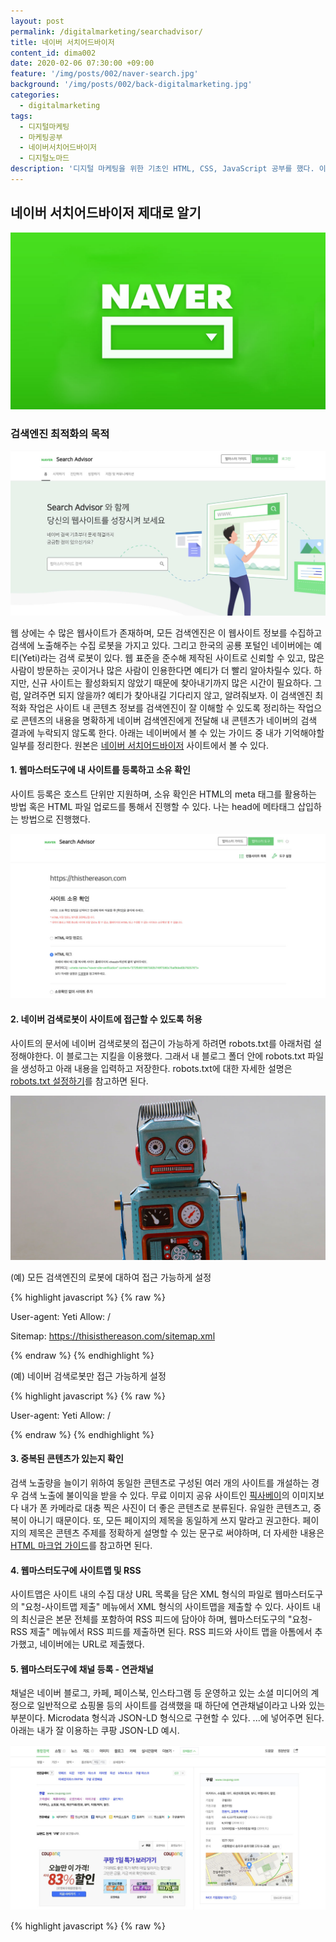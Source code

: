 ```yaml
---
layout: post
permalink: /digitalmarketing/searchadvisor/
title: 네이버 서치어드바이저
content_id: dima002
date: 2020-02-06 07:30:00 +09:00
feature: '/img/posts/002/naver-search.jpg'
background: '/img/posts/002/back-digitalmarketing.jpg'
categories:
  - digitalmarketing
tags:
  - 디지털마케팅
  - 마케팅공부
  - 네이버서치어드바이저
  - 디지털노마드
description: '디지털 마케팅을 위한 기초인 HTML, CSS, JavaScript 공부를 했다. 이 카테고리에서는 공부한 기초 지식을 사용해 디지털 마케팅 이야기를 다뤄볼 예정이며 첫 번째 글은 네이버 서치어드바이저이다.'
---
```


## 네이버 서치어드바이저 제대로 알기

![네이버 웹마스터도구](/img/posts/002/naver-search.jpg)

### 검색엔진 최적화의 목적

![네이버 웹마스터도구](/img/posts/002/naver.jpg)

웹 상에는 수 많은 웹사이트가 존재하며, 모든 검색엔진은 이 웹사이트 정보를 수집하고 검색에 노출해주는 수집 로봇을 가지고 있다. 그리고 한국의 공룡 포털인 네이버에는 예티(Yeti)라는 검색 로봇이 있다. 웹 표준을 준수해 제작된 사이트로 신뢰할 수 있고, 많은 사람이 방문하는 곳이거나 많은 사람이 인용한다면 예티가 더 빨리 알아차릴수 있다. 하지만, 신규 사이트는 활성화되지 않았기 때문에 찾아내기까지 많은 시간이 필요하다. 그럼, 알려주면 되지 않을까? 예티가 찾아내길 기다리지 않고, 알려줘보자. 이 검색엔진 최적화 작업은 사이트 내 콘텐츠 정보를 검색엔진이 잘 이해할 수 있도록 정리하는 작업으로 콘텐츠의 내용을 명확하게 네이버 검색엔진에게 전달해 내 콘텐츠가 네이버의 검색 결과에 누락되지 않도록 한다. 아래는 네이버에서 볼 수 있는 가이드 중 내가 기억해야할 일부를 정리한다. 원본은 [네이버 서치어드바이저](https://searchadvisor.naver.com/) 사이트에서 볼 수 있다. 



#### 1. 웹마스터도구에 내 사이트를 등록하고 소유 확인

사이트 등록은 호스트 단위만 지원하며, 소유 확인은 HTML의 meta 태그를 활용하는 방법 혹은 HTML 파일 업로드를 통해서 진행할 수 있다. 나는 head에 메타태그 삽입하는 방법으로 진행했다.

![사이트소유확인](/img/posts/002/ownsite.jpg)

#### 2. 네이버 검색로봇이 사이트에 접근할 수 있도록 허용

사이트의 문서에 네이버 검색로봇의 접근이 가능하게 하려면 robots.txt를 아래처럼 설정해야한다. 이 블로그는 지킬을 이용했다. 그래서 내 블로그 폴더 안에 robots.txt 파일을 생성하고 아래 내용을 입력하고 저장한다. robots.txt에 대한 자세한 설명은 [robots.txt 설정하기](https://searchadvisor.naver.com/guide/seo-basic-robots)를 참고하면 된다.

![검색로봇예티](/img/posts/002/robots.jpg)

(예) 모든 검색엔진의 로봇에 대하여 접근 가능하게 설정

{% highlight javascript %}
{% raw %}

User-agent: Yeti
Allow: /

Sitemap: https://thisisthereason.com/sitemap.xml

{% endraw %}
{% endhighlight %}

(예) 네이버 검색로봇만 접근 가능하게 설정

{% highlight javascript %}
{% raw %}

User-agent: Yeti
Allow: /

{% endraw %}
{% endhighlight %}

#### 3. 중복된 콘텐츠가 있는지 확인

검색 노출량을 늘이기 위하여 동일한 콘텐츠로 구성된 여러 개의 사이트를 개설하는 경우 검색 노출에 불이익을 받을 수 있다. 무료 이미지 공유 사이트인 [픽사베이](https://pixabay.com/ko/)의 이미지보다 내가 폰 카메라로 대충 찍은 사진이 더 좋은 콘텐츠로 분류된다. 유일한 콘텐츠고, 중복이 아니기 때문이다. 또, 모든 페이지의 제목을 동일하게 쓰지 말라고 권고한다. 페이지의 제목은 콘텐츠 주제를 정확하게 설명할 수 있는 문구로 써야하며, 더 자세한 내용은 [HTML 마크업 가이드](https://searchadvisor.naver.com/guide/markup-intro)를 참고하면 된다.

#### 4. 웹마스터도구에 사이트맵 및 RSS

사이트맵은 사이트 내의 수집 대상 URL 목록을 담은 XML 형식의 파일로 웹마스터도구의 "요청-사이트맵 제출" 메뉴에서 XML 형식의 사이트맵을 제출할 수 있다. 사이트 내의 최신글은 본문 전체를 포함하여 RSS 피드에 담아야 하며, 웹마스터도구의 "요청-RSS 제출" 메뉴에서 RSS 피드를 제출하면 된다. RSS 피드와 사이트 맵을 아톰에서 추가했고, 네이버에는 URL로 제출했다.

#### 5. 웹마스터도구에 채널 등록 - 연관채널

채널은 네이버 블로그, 카페, 페이스북, 인스타그램 등 운영하고 있는 소셜 미디어의 계정으로 일반적으로 쇼핑몰 등의 사이트를 검색했을 때 하단에 연관채널이라고 나와 있는 부분이다. Microdata 형식과 JSON-LD 형식으로 구현할 수 있다. <head>...</head>에 넣어주면 된다. 아래는 내가 잘 이용하는 쿠팡 JSON-LD 예시.

![쿠팡연관채널](/img/posts/002/coupang.jpg)

{% highlight javascript %}
{% raw %}

<script type="application/ld+json">
{
 "@context": "http://schema.org",
 "@type": "Person",
 "name": "쿠팡",
 "url": "https://www.coupang.com",
 "sameAs": [
   "https://tv.naver.com/coupangtv",
   "https://www.instagram.com/coupang",
   "https://www.facebook.com/Coupang.korea"
   "https://story.kakao.com/ch/coupang"
 ]
}

{% endraw %}
{% endhighlight %}

#### 6. 네이버 검색 결과 확인

네이버의 검색로봇이 방문한 뒤 최대 1주일 이내에 사이트의 콘텐츠가 검색에 반영되며, 네이버 검색창에 사이트명을 입력해 확인할 수 있다. 추가로 웹마스터도구에서 제공하는 [콘텐츠 노출 및 클릭](https://searchadvisor.naver.com/guide/report-expose-ctr) 리포트를 활용하여 본인이 등록한 웹사이트가 네이버 검색 결과에 얼마나 노출되고 클릭 되었는지 성과를 확인해보자. 사이트의 메인 페이지가 검색 노출이 안되는 경우에는 내 사이트가 네이버 검색로봇의 접근을 허용하고 있는지 robots.txt 와 방화벽 설정을 다시 한번 확인하자. 메인 페이지의 meta 태그에 noindex 처리가 되어있다면 해제해야한다. noindex가 표기된 페이지는 검색 반영에서 제외된다.

{% highlight javascript %}
{% raw %}

<meta name="robots" content="noindex">

{% endraw %}
{% endhighlight %}

사이트 제목과 설명은 검색엔진에서 엄격하게 관리하고 있으므로 정책에 위반되는 항목이 없는지 [HTML 마크업 가이드](https://searchadvisor.naver.com/guide/markup-intro)를 다시한번 참고하고, 사이트 메인 페이지의 정보를 HTML frame 태그로 감싸고 있는지 체크해보자. frame 태그가 일으키는 문제로 인하여 사이트 메인 페이지와 같은 중요한 페이지에는 frame 태그 대신 일반 HTML 태그를 사용하는 것을 권장한다.

#### 7. 사이트의 콘텐츠가 검색에 반영이 안된다면

페이지의 meta 태그에 noindex 처리가 되어있다면 해제. noindex가 표기된 페이지는 검색 반영에서 제외된다. 페이지 내의 모든 콘텐츠가 자바스크립트로 로딩되는 구조인지 확인해야한다. 대부분의 검색엔진은 표준 HTML 마크업을 사용하여 콘텐츠를 제공하는 것을 권장한다. 페이지 내의 모든 콘텐츠를 HTML frame 태그로 감싸고 있는지 확인하자. 페이지의 중요한 콘텐츠는 frame 태그 대신 일반 HTML 태그를 사용하는 것을 권장한다. 페이지 로딩 시 자바스크립트 사용하여 redirect 되는지 확인하자. 가급적 HTTP redirect 또는 HTML의 head 태그 내 meta refresh를 활용하는 것을 권장한다.

#### 8. 네이버 검색 결과에 반영되는 문서 수가 적다면 페이지 내 링크 확인

웹마스터도구에 제출된 사이트맵 및 RSS 가 올바르게 표기되었는지 확인하자. 특히, 제출된 사이트맵 및 RSS 내의 링크가 상대 경로로 지정되어 있는 경우, 링크의 호스트가 등록된 사이트와 일치하지 않는 경우 수집을 진행하지 않는다. 페이지의 meta 태그에 nofollow 처리가 되어있다면 해제해야한다. nofollow가 표기된 페이지의 경우 페이지 내 링크 수집을 진행하지 않는다.

{% highlight javascript %}
{% raw %}

<meta name="robots" content="nofollow">

{% endraw %}
{% endhighlight %}

페이지들의 링크 처리 시 자바스크립트만을 사용하면, 검색로봇이 어떤 URL 인지 정확하게 파악할 수 없어서 이후의 다른 좋은 정보들을 찾아갈 수 없는 문제가 있다. 네이버의 예티에게 내 사이트 내부 페이지를 잘 알려주기 위해서는 표준에 맞는 링크 URL정보를 제공하는 것을 권장한다.

{% highlight javascript %}
{% raw %}

<a href="http://www.A.com">Link</a>

{% endraw %}
{% endhighlight %}

해당 링크가 어떤 URL 인지 정확하게 확인할 수 있음

{% highlight javascript %}
{% raw %}

<span onClick="javascript:goto(A)">Link</span>

{% endraw %}
{% endhighlight %}

대상 링크가 자바스크립트 함수로만 표현되어 있어서 검색로봇은 해당 링크의 정확한 URL을 파악할 수 없음

![네이버검색최적화](/img/posts/002/naver-search.jpg)

### 네이버가 권장하는 좋은 콘텐츠

네이버 검색에서는 어떤 글이 잘 노출되고 어떤 글은 잘 노출되지 않는다. 네이버 카페나 블로그에 떠돌아 다니는 다양한 글들과 바이럴 업체에게 들었던 이야기는 지금 사용하지 않더라도 몇 년 전에 만든 블로그가 훨씬 더 가치가 있고, 신규 블로그보다 상위노출이 쉽다는 이야기를 들었다. (진짜인지는 모르겠다.) 네이버가 생각하는 블로그의 좋은 문서와 나쁜 문서는 어떤 기준으로 분류되고 있는지 정확하게 알아두자. 그리고 검색어를 고려한 글쓰기를 시작해보자.

#### 네이버 검색이 생각하는 좋은 블로그 콘텐츠

* 신뢰할 수 있는 정보를 기반으로 작성한 글
* 물품이나 장소 등에 대해 본인이 직접 경험하여 작성한 후기
* 다른 문서를 복사하거나 짜깁기 하지 않고 독자적인 정보로서의 가치를 지닌 글
* 해당주제에 대해 도움이 될 만한 충분하 길이의 정보와 분석내용을 포함한 글
* 읽는 사람이 북마크하거나 친구에게 공유/추천하고 싶은 글
* 네이버 랭킹 로직을 생각하면서 작성한 것이 아닌 글을 읽는 사람을 생각하며 작성한 문서
* 글을 읽는 사용자가 쉽게 읽고 이해할 수 있게 작성한 문서

옛날에는 블로그와 같이 자신의 글을 공유하는 것은 해당 분야의 전문가가 남기는 글이 대부분이어서 읽는 재미도 있었고, 신뢰할 수 있었는데 블로그가 돈이 되면서, 또 내 지식이 아니어도 쉽게 복사하고 공유할 수 있는 디지털 세상이다보니 많은 사람이 콘텐츠생산자로 변했다. 누구나 쉽게 자신의 생각을 공유할 수 있다보니 가짜 정보가 늘어나고, 교묘하게 사실을 기반으로 약간의 거짓을 섞어 알아보지 못하는 경우도 많다. 네이버는 이러한 정보를 꾸준히 걸러내려고 노력하고 있는 것 같지만, 아직까지는 네이버 바이럴 업체가 상위노출을 할 수 있는 마케팅 담당자 입장에서는 좋은(?) 포털이기도 하다. 내가 마케팅한 제품명이 제목과 썸네일에 버젓이 들어가 있는데 클릭해서 들어가보면 다른 제품인 경우도 있었다. 한 줄 정리를 해보자면 네이버 블로그에 원하는 콘텐츠는 사진과 글 모두 내가 생산해 냈고, 신뢰할 수 있는 출처를 기반으로 한 정보성 글이어서 보는이에게 도움된다면 최고라는 이야기다.

#### 네이버 검색이 생각하는 나쁜 콘텐츠

![검색](/img/posts/002/search.jpg)

* 음란성, 반사회성, 자살, 도박 등 불법적인 내용을 다루거나 불법 사이트로 접근을 유도하는 문서
* 사생활, 개인 정보, 저작권 보호 등을 위해 노출이 제한되어야 하는 문서
* 피싱이나 악성 소프트웨어가 깔리는 등 사용자에게 피해를 줄 수 있는 문서/사이트
* 기존 문서 짜깁기하거나 의도적으로 키워드를 추가
* 사람의 개입 없이 번역기를 사용하여 생성한 문서
* 검색 엔진의 내용과 실제 방문이 전혀 다른 클로킹 문서/사이트
* 폰트 크기를 0으로 하거나 색을 흰색으로 하거나 글 접기 기능으로 키워드를 숨겨놓은 문서
* 위젯이나 스크립트를 사용해 사용자를 강제로 이동시키는 강제 리다이렉트
* 사용자의 검색의도에 반하는 낚시성 문서
* 블로그/뉴스/게시판/트위터 기타 웹페이지 내용을 단순 복사한 문서
* 동일한 내용을 여러 블로그에 중복해서 생성하는 문서
* 여러 ID를 사용하여 댓글을 작성해 인기가 높은 것처럼 보이도록 조작하는 경우
* 검색 상위 노출을 위해 제목이나 본문에 의도적으로 키워드를 반복하여 작성한 문서
* 상품이나 서비스에 대한 거짓 경험담으로 사용자를 속이는 문서

네이버 검색이 생각하는 유해문서가 어떤 건지에 대한 정리가 매우 잘 되어 있다. 하지만 위에 있는 나쁜 콘텐츠가 그래서 노출이 안되냐고 한다면, 그건 아니다. 네이버 블로그에 잘못들어갔다가 컴퓨터가 악성코드가 설치되는 바람에 아주 귀찮아 진 적이 있어서 한동안은 모르는 블로그는 접속조차 하지 않았던 때가 있었다. 지금은 그런 곳은 거의 없어진 걸 보면 네이버도 열일하고 있는 것 같긴 하지만. 그 외에 비즈니스를 위한 블로그의 경우 네이버가 발견하지 못하게 교모하게 활동하는 바이럴 업체들은 더욱 늘었고, 여전히 성업중이다.



#### 검색어를 고려한 블로그 글쓰기

![블로그글쓰기](/img/posts/002/blog.jpg)

검색 결과에 나오려면 검색 사용자가 입력한 검색어가 문서의 제목이나 본문에 포함되어야 하니, 의도적으로 특정 검색어를 제목이나 본문에 삽입하는 경우를 흔히 볼 수 있다. 하지만 단순히 검색어를 글에 넣는다고 검색 결과에 잘 나오는 것은 아니다.

동일한 단어를 포함한 수천, 수만 개의 문서 중에서 어떤 문서는 먼저 검색되고, 또 어떤 문서는 나중에 검색된다. "네이버는 검색 사용자의 선호도를 기반으로 한 랭킹 알고리즘을 사용하여 검색 사용자의 의도를 가장 잘 반영한 문서가 먼저 검색되게 하고 있다."고 하지만, 아직까지는 제대로 걸러지지 않으니까 노력하는 중 이라고 할까. 점점 더 좋아지고 있는 것은 사실이니까. 예전에는 네이버에 검색하면 딱 봐도 노출하고 싶어서 발악한 흔적으로 제목에 같은 단어가 여러번 반복되었는데, 이제는 아래와 같은 게시물이 상위에 뜨지 않는다.

![수분크림](/img/posts/002/warterbam.jpg)

아마도 ‘수분크림추천’이나 ‘수분크림후기’를 검색했을 때 검색 결과에 나오게 하려고 이렇게 제목과 내용에 관련 검색어를 반복 사용한 것이겠지만, 인위적인 검색어를 넣어 작성된 문서는 검색 사용자의 클릭이 떨어지기 마련이고, 검색 랭킹 로직에 의해서 검색 결과에서도 자연스럽게 후순위로 밀려난다. 제목은 글의 내용을 대표할 수 있는 명확하고 간결한 것이 좋다. 내 생각이지만, 부동산과 인테리어와 같이 온라인으로 끝나지 않고, 오프라인과 연결되는 업종인 경우 제목에 지역을 넣는 게시물이 많다. 아무래도 지역을 넣어서 검색하는 경우가 많기 때문이고, 제목에 길~게 들어가 있어도 지역기반인 경우 선택권 없이 클릭하게 되는 그런 게시물이니까. "유리문 전용 번호키 설치 광장동 열시 성수동 열쇠 광진구 열쇠 자양동 열쇠 구의동 열쇠 출장 수리" 이런식으로. 이제는 출장 가능지역으로 구분해 놓긴했지만, 생각보다 사람들은 텍스트를 꼼꼼히 읽지 않아서 문의를 받는 경우도 많겠다는 생각이든다.

![장소](/img/posts/002/place.jpg)

블로그 포스트 제목은 분명 ‘인천 어린이 박물관’과 ‘인천 아이와 갈만한 곳’이고, 실제 내용도 박물관 정보지만, 글의 내용과 상관없는 미용실 업체명이 제목에 포함되어 있다는 점이고, 보통은 직접 찍은 사진은 없고, 박물관 홈페이지 내용을 편집해서 올리는 경우가 꽤 많다. 일종의 낚시성 포스팅이다. 이 글을 올린 분이 미용실에서 홍보 포스팅 비용을 받은거겠지.

![장소](/img/posts/002/ex01.jpg)

검색 결과 내에서 다른 문서에 나쁜 영향을 주거나 정보 탐색에 불편을 주는 제목 역시 제재 사유가 될 수 있다. 바로 제목에 의미 없는 특수문자를 삽입한 경우가 그 중 하나로 단순히 특수문자를 제목에 사용했다는 것만으로 정상적인 블로그 포스트가 제재를 받는 것은 아니다.

첫 번째 예시와 같이 제목에 의미 없는 특수문자를 과도하게 사용하는 경우 검색 결과의 가독성을 해칠수 있다. 또 두 번째 예시처럼 유니코드 문자를 제목에 삽입하는 경우 사용자의 시스템 환경에 따라 일관되지 않는 특수문자로 변환된다. 다른 글에 비해 일시적으로 주목도를 높일 수는 있겠지만, 검색 결과에서 정보가 아닌 다른 요소를 사용해 시각적인 주목도를 높여 다른 문서의 가독성을 저해하는 문서는 어뷰징 문서로 규정하고 있으니 주의해야한다.

